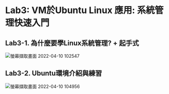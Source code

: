 # Lab3: VM於Ubuntu Linux 應用: 系統管理快速入門

## Lab3-1. 為什麼要學Linux系統管理? + 起手式

![螢幕擷取畫面 2022-04-10 102547](https://user-images.githubusercontent.com/89327102/162598544-064b9772-6980-4e80-90c4-02425f107fcc.jpg)

## Lab3-2. Ubuntu環境介紹與練習

![螢幕擷取畫面 2022-04-10 104956](https://user-images.githubusercontent.com/89327102/162599113-3e5904f2-4b4c-47ed-b137-0281e7ea9ceb.jpg)
